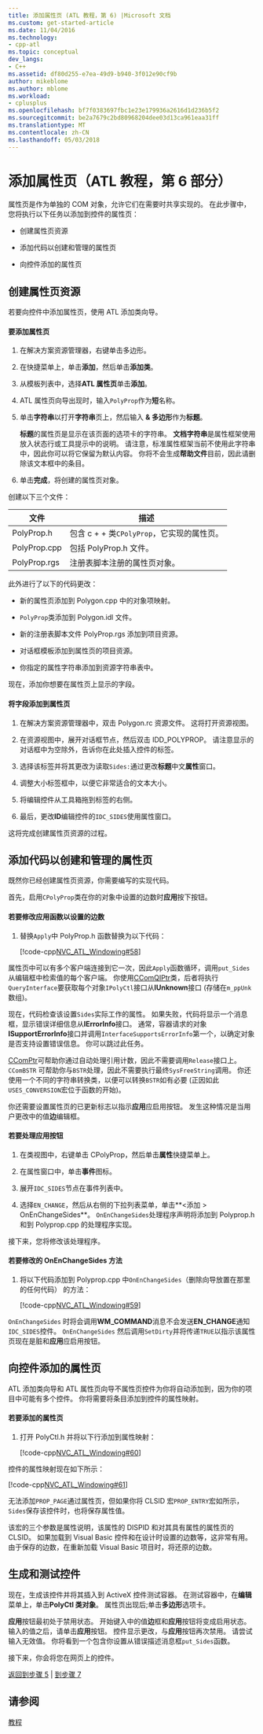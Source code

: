 ```yaml
---
title: 添加属性页 (ATL 教程，第 6) |Microsoft 文档
ms.custom: get-started-article
ms.date: 11/04/2016
ms.technology:
- cpp-atl
ms.topic: conceptual
dev_langs:
- C++
ms.assetid: df80d255-e7ea-49d9-b940-3f012e90cf9b
author: mikeblome
ms.author: mblome
ms.workload:
- cplusplus
ms.openlocfilehash: bf7f0383697fbc1e23e179936a2616d1d236b5f2
ms.sourcegitcommit: be2a7679c2bd80968204dee03d13ca961eaa31ff
ms.translationtype: MT
ms.contentlocale: zh-CN
ms.lasthandoff: 05/03/2018
---
```

# <a name="adding-a-property-page-atl-tutorial-part-6"></a>添加属性页（ATL 教程，第 6 部分）
属性页是作为单独的 COM 对象，允许它们在需要时共享实现的。 在此步骤中，您将执行以下任务以添加到控件的属性页：  
  
-   创建属性页资源  
  
-   添加代码以创建和管理的属性页  
  
-   向控件添加的属性页  
  
## <a name="creating-the-property-page-resource"></a>创建属性页资源  
 若要向控件中添加属性页，使用 ATL 添加类向导。  
  
#### <a name="to-add-a-property-page"></a>要添加属性页  
  
1.  在解决方案资源管理器，右键单击多边形。  
  
2.  在快捷菜单上，单击**添加**，然后单击**添加类**。  
  
3.  从模板列表中，选择**ATL 属性页**单击**添加**。  
  
4.  ATL 属性页向导出现时，输入`PolyProp`作为**短**名称。  
  
5.  单击**字符串**以打开**字符串**页上，然后输入 **& 多边形**作为**标题**。  
  
     **标题**的属性页是显示在该页面的选项卡的字符串。 **文档字符串**是属性框架使用放入状态行或工具提示中的说明。 请注意，标准属性框架当前不使用此字符串中，因此你可以将它保留为默认内容。 你将不会生成**帮助文件**目前，因此请删除该文本框中的条目。  
  
6.  单击**完成**，将创建的属性页对象。  
  
 创建以下三个文件：  
  
|文件|描述|  
|----------|-----------------|  
|PolyProp.h|包含 c + + 类`CPolyProp`，它实现的属性页。|  
|PolyProp.cpp|包括 PolyProp.h 文件。|  
|PolyProp.rgs|注册表脚本注册的属性页对象。|  
  
 此外进行了以下的代码更改：  
  
-   新的属性页添加到 Polygon.cpp 中的对象项映射。  
  
-   `PolyProp`类添加到 Polygon.idl 文件。  
  
-   新的注册表脚本文件 PolyProp.rgs 添加到项目资源。  
  
-   对话框模板添加到属性页的项目资源。  
  
-   你指定的属性字符串添加到资源字符串表中。  
  
 现在，添加你想要在属性页上显示的字段。  
  
#### <a name="to-add-fields-to-the-property-page"></a>将字段添加到属性页  
  
1.  在解决方案资源管理器中，双击 Polygon.rc 资源文件。 这将打开资源视图。  
  
2.  在资源视图中，展开对话框节点，然后双击 IDD_POLYPROP。 请注意显示的对话框中为空除外，告诉你在此处插入控件的标签。  
  
3.  选择该标签并将其更改为读取`Sides:`通过更改**标题**中文**属性**窗口。  
  
4.  调整大小标签框中，以便它非常适合的文本大小。  
  
5.  将编辑控件从工具箱拖到标签的右侧。  
  
6.  最后，更改**ID**编辑控件的`IDC_SIDES`使用属性窗口。  
  
 这将完成创建属性页资源的过程。  
  
## <a name="adding-code-to-create-and-manage-the-property-page"></a>添加代码以创建和管理的属性页  
 既然你已经创建属性页资源，你需要编写的实现代码。  
  
 首先，启用`CPolyProp`类在你的对象中设置的边数时**应用**按下按钮。  
  
#### <a name="to-modify-the-apply-function-to-set-the-number-of-sides"></a>若要修改应用函数以设置的边数  
  
1.  替换`Apply`中 PolyProp.h 函数替换为以下代码：  
  
     [!code-cpp[NVC_ATL_Windowing#58](../atl/codesnippet/cpp/adding-a-property-page-atl-tutorial-part-6_1.h)]  
  
 属性页中可以有多个客户端连接到它一次，因此`Apply`函数循环，调用`put_Sides`从编辑框中检索值的每个客户端。 你使用[CComQIPtr](../atl/reference/ccomqiptr-class.md)类，后者将执行`QueryInterface`要获取每个对象`IPolyCtl`接口从**IUnknown**接口 (存储在`m_ppUnk`数组)。  
  
 现在，代码检查该设置`Sides`实际工作的属性。 如果失败，代码将显示一个消息框，显示错误详细信息从**IErrorInfo**接口。 通常，容器请求的对象**ISupportErrorInfo**接口并调用`InterfaceSupportsErrorInfo`第一个，以确定对象是否支持设置错误信息。 你可以跳过此任务。  
  
 [CComPtr](../atl/reference/ccomptr-class.md)可帮助你通过自动处理引用计数，因此不需要调用`Release`接口上。 `CComBSTR` 可帮助你与`BSTR`处理，因此不需要执行最终`SysFreeString`调用。 你还使用一个不同的字符串转换类，以便可以转换`BSTR`如有必要 (正因如此`USES_CONVERSION`宏位于函数的开始)。  
  
 你还需要设置属性页的已更新标志以指示**应用**应启用按钮。 发生这种情况是当用户更改中的值**边**编辑框。  
  
#### <a name="to-handle-the-apply-button"></a>若要处理应用按钮  
  
1.  在类视图中，右键单击 CPolyProp，然后单击**属性**快捷菜单上。  
  
2.  在属性窗口中，单击**事件**图标。  
  
3.  展开`IDC_SIDES`节点在事件列表中。  
  
4.  选择`EN_CHANGE`，然后从右侧的下拉列表菜单，单击**\<添加 > OnEnChangeSides**。 `OnEnChangeSides`处理程序声明将添加到 Polyprop.h 和到 Polyprop.cpp 的处理程序实现。  
  
 接下来，您将修改该处理程序。  
  
#### <a name="to-modify-the-onenchangesides-method"></a>若要修改的 OnEnChangeSides 方法  
  
1.  将以下代码添加到 Polyprop.cpp 中`OnEnChangeSides`（删除向导放置在那里的任何代码） 的方法：  
  
     [!code-cpp[NVC_ATL_Windowing#59](../atl/codesnippet/cpp/adding-a-property-page-atl-tutorial-part-6_2.cpp)]  
  
 `OnEnChangeSides` 时将会调用**WM_COMMAND**消息不会发送**EN_CHANGE**通知`IDC_SIDES`控件。 `OnEnChangeSides` 然后调用`SetDirty`并将传递`TRUE`以指示该属性页现在是脏和**应用**应启用按钮。  
  
## <a name="adding-the-property-page-to-the-control"></a>向控件添加的属性页  
 ATL 添加类向导和 ATL 属性页向导不属性页控件为你将自动添加到，因为你的项目中可能有多个控件。 你将需要将条目添加到控件的属性映射。  
  
#### <a name="to-add-the-property-page"></a>若要添加的属性页  
  
1.  打开 PolyCtl.h 并将以下行添加到属性映射：  
  
     [!code-cpp[NVC_ATL_Windowing#60](../atl/codesnippet/cpp/adding-a-property-page-atl-tutorial-part-6_3.h)]  
  
 控件的属性映射现在如下所示：  
  
 [!code-cpp[NVC_ATL_Windowing#61](../atl/codesnippet/cpp/adding-a-property-page-atl-tutorial-part-6_4.h)]  
  
 无法添加`PROP_PAGE`通过属性页，但如果你将 CLSID 宏`PROP_ENTRY`宏如所示，`Sides`保存该控件时，也将保存属性值。  
  
 该宏的三个参数是属性说明，该属性的 DISPID 和对其具有属性的属性页的 CLSID。 如果加载到 Visual Basic 控件和在设计时设置的边数等，这非常有用。 由于保存的边数，在重新加载 Visual Basic 项目时，将还原的边数。  
  
## <a name="building-and-testing-the-control"></a>生成和测试控件  
 现在，生成该控件并将其插入到 ActiveX 控件测试容器。 在测试容器中，在**编辑**菜单上，单击**PolyCtl 类对象**。 属性页出现后;单击**多边形**选项卡。  
  
 **应用**按钮最初处于禁用状态。 开始键入中的值**边**框和**应用**按钮将变成启用状态。 输入的值之后，请单击**应用**按钮。 控件显示更改，与**应用**按钮再次禁用。 请尝试输入无效值。 你将看到一个包含你设置从错误描述消息框`put_Sides`函数。  
  
 接下来，你会将您在网页上的控件。  
  
 [返回到步骤 5](../atl/adding-an-event-atl-tutorial-part-5.md) &#124; [到步骤 7](../atl/putting-the-control-on-a-web-page-atl-tutorial-part-7.md)  
  
## <a name="see-also"></a>请参阅  
 [教程](../atl/active-template-library-atl-tutorial.md)

